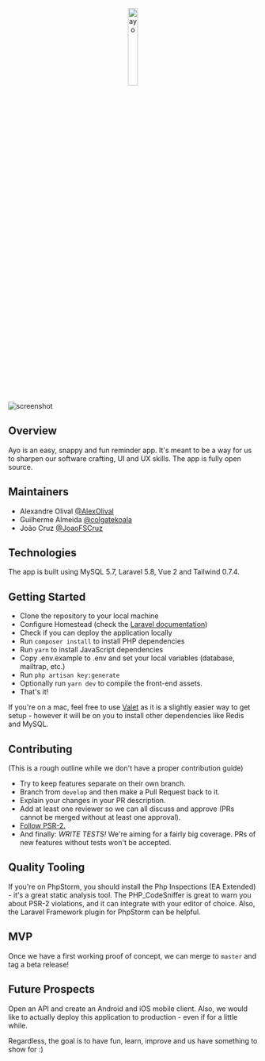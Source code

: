 <p align="center">
    <img title="ayo" width="20%" src="https://i.imgur.com/So0rxLO.png" />
</p>

![screenshot](https://i.imgur.com/PLpxKDf.png)

## Overview
Ayo is an easy, snappy and fun reminder app.
It's  meant to be a way for us to sharpen our software crafting, UI and UX skills.
The app is fully open source.

## Maintainers
- Alexandre Olival [@AlexOlival]( https://github.com/AlexOlival )
- Guilherme Almeida [@colgatekoala]( https://github.com/colgatekoala )
- João Cruz [@JoaoFSCruz]( https://github.com/JoaoFSCruz )

## Technologies
The app is built using MySQL 5.7, Laravel 5.8, Vue 2 and Tailwind 0.7.4.

## Getting Started
- Clone the repository to your local machine
- Configure Homestead (check the [Laravel documentation](https://laravel.com/docs/5.8/homestead))
- Check if you can deploy the application locally
- Run `composer install` to install PHP dependencies
- Run `yarn` to install JavaScript dependencies
- Copy .env.example to .env and set your local variables (database, mailtrap, etc.)
- Run `php artisan key:generate`
- Optionally run `yarn dev` to compile the front-end assets.
- That's it!

If you're on a mac, feel free to use [Valet](https://laravel.com/docs/5.8/valet) as it is a slightly easier way to get setup - however it will be on you to
install other dependencies like Redis and MySQL.

## Contributing
(This is a rough outline while we don't have a proper contribution guide)
- Try to keep features separate on their own branch.
- Branch from `develop` and then make a Pull Request back to it.
- Explain your changes in your PR description.
- Add at least one reviewer so we can all discuss and approve (PRs cannot be merged without at least one approval).
- [Follow PSR-2.](https://www.php-fig.org/psr/psr-2/)
- And finally: *WRITE TESTS!* We're aiming for a fairly big coverage. PRs of new features without tests won't be accepted.

## Quality Tooling
If you're on PhpStorm, you should install the Php Inspections (EA Extended) - it's a great static analysis tool.
The PHP_CodeSniffer is great to warn you about PSR-2 violations, and it can integrate with your editor of choice.
Also, the Laravel Framework plugin for PhpStorm can be helpful.

## MVP
Once we have a first working proof of concept, we can merge to `master` and tag a beta release!

## Future Prospects
Open an API and create an Android and iOS mobile client.
Also, we would like to actually deploy this application to production - even if for a little while.

Regardless, the goal is to have fun, learn, improve and us have something to show for :)

